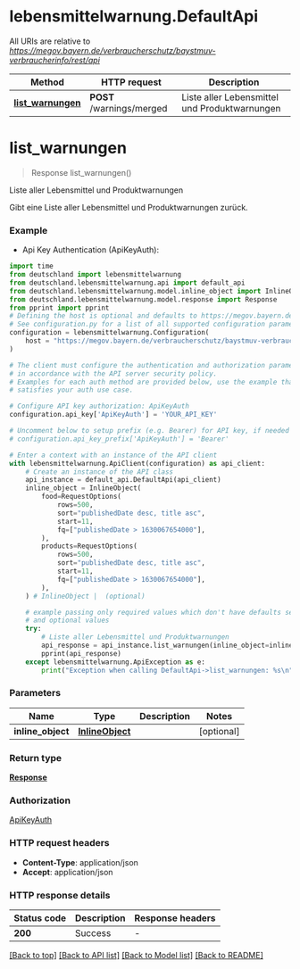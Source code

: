 # lebensmittelwarnung.DefaultApi

All URIs are relative to *https://megov.bayern.de/verbraucherschutz/baystmuv-verbraucherinfo/rest/api*

Method | HTTP request | Description
------------- | ------------- | -------------
[**list_warnungen**](DefaultApi.md#list_warnungen) | **POST** /warnings/merged | Liste aller Lebensmittel und Produktwarnungen


# **list_warnungen**
> Response list_warnungen()

Liste aller Lebensmittel und Produktwarnungen

Gibt eine Liste aller Lebensmittel und Produktwarnungen zurück.

### Example

* Api Key Authentication (ApiKeyAuth):

```python
import time
from deutschland import lebensmittelwarnung
from deutschland.lebensmittelwarnung.api import default_api
from deutschland.lebensmittelwarnung.model.inline_object import InlineObject
from deutschland.lebensmittelwarnung.model.response import Response
from pprint import pprint
# Defining the host is optional and defaults to https://megov.bayern.de/verbraucherschutz/baystmuv-verbraucherinfo/rest/api
# See configuration.py for a list of all supported configuration parameters.
configuration = lebensmittelwarnung.Configuration(
    host = "https://megov.bayern.de/verbraucherschutz/baystmuv-verbraucherinfo/rest/api"
)

# The client must configure the authentication and authorization parameters
# in accordance with the API server security policy.
# Examples for each auth method are provided below, use the example that
# satisfies your auth use case.

# Configure API key authorization: ApiKeyAuth
configuration.api_key['ApiKeyAuth'] = 'YOUR_API_KEY'

# Uncomment below to setup prefix (e.g. Bearer) for API key, if needed
# configuration.api_key_prefix['ApiKeyAuth'] = 'Bearer'

# Enter a context with an instance of the API client
with lebensmittelwarnung.ApiClient(configuration) as api_client:
    # Create an instance of the API class
    api_instance = default_api.DefaultApi(api_client)
    inline_object = InlineObject(
        food=RequestOptions(
            rows=500,
            sort="publishedDate desc, title asc",
            start=11,
            fq=["publishedDate > 1630067654000"],
        ),
        products=RequestOptions(
            rows=500,
            sort="publishedDate desc, title asc",
            start=11,
            fq=["publishedDate > 1630067654000"],
        ),
    ) # InlineObject |  (optional)

    # example passing only required values which don't have defaults set
    # and optional values
    try:
        # Liste aller Lebensmittel und Produktwarnungen
        api_response = api_instance.list_warnungen(inline_object=inline_object)
        pprint(api_response)
    except lebensmittelwarnung.ApiException as e:
        print("Exception when calling DefaultApi->list_warnungen: %s\n" % e)
```


### Parameters

Name | Type | Description  | Notes
------------- | ------------- | ------------- | -------------
 **inline_object** | [**InlineObject**](InlineObject.md)|  | [optional]

### Return type

[**Response**](Response.md)

### Authorization

[ApiKeyAuth](../README.md#ApiKeyAuth)

### HTTP request headers

 - **Content-Type**: application/json
 - **Accept**: application/json


### HTTP response details

| Status code | Description | Response headers |
|-------------|-------------|------------------|
**200** | Success |  -  |

[[Back to top]](#) [[Back to API list]](../README.md#documentation-for-api-endpoints) [[Back to Model list]](../README.md#documentation-for-models) [[Back to README]](../README.md)

